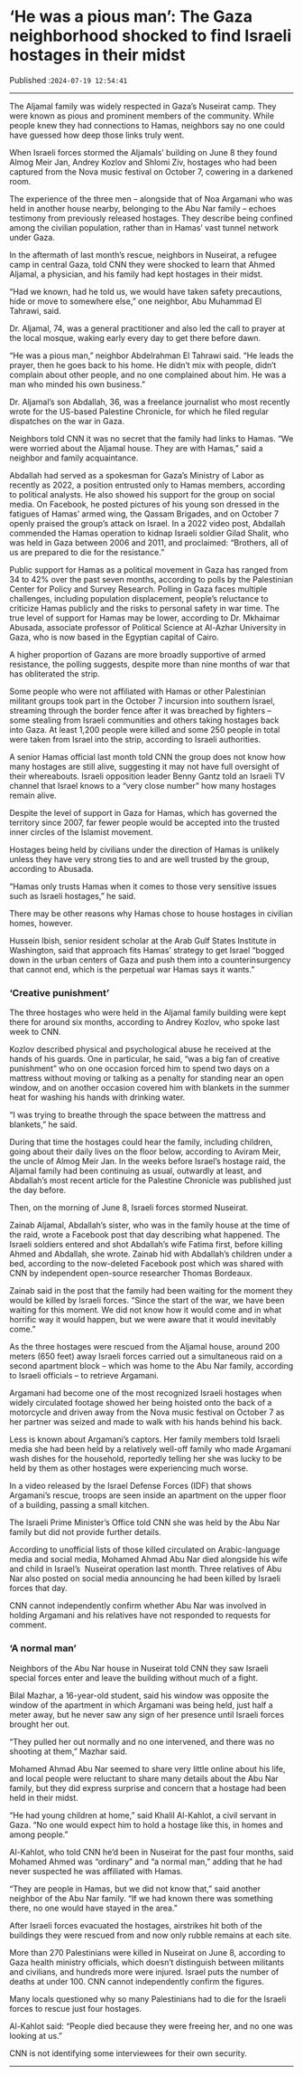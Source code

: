 # ‘He was a pious man’: The Gaza neighborhood shocked to find Israeli hostages in their midst

Published :`2024-07-19 12:54:41`

---

The Aljamal family was widely respected in Gaza’s Nuseirat camp. They were known as pious and prominent members of the community. While people knew they had connections to Hamas, neighbors say no one could have guessed how deep those links truly went.

When Israeli forces stormed the Aljamals’ building on June 8 they found Almog Meir Jan, Andrey Kozlov and Shlomi Ziv, hostages who had been captured from the Nova music festival on October 7, cowering in a darkened room.

The experience of the three men – alongside that of Noa Argamani who was held in another house nearby, belonging to the Abu Nar family – echoes testimony from previously released hostages. They describe being confined among the civilian population, rather than in Hamas’ vast tunnel network under Gaza.

In the aftermath of last month’s rescue, neighbors in Nuseirat, a refugee camp in central Gaza, told CNN they were shocked to learn that Ahmed Aljamal, a physician, and his family had kept hostages in their midst.

“Had we known, had he told us, we would have taken safety precautions, hide or move to somewhere else,” one neighbor, Abu Muhammad El Tahrawi, said.

Dr. Aljamal, 74, was a general practitioner and also led the call to prayer at the local mosque, waking early every day to get there before dawn.

“He was a pious man,” neighbor Abdelrahman El Tahrawi said. “He leads the prayer, then he goes back to his home. He didn’t mix with people, didn’t complain about other people, and no one complained about him. He was a man who minded his own business.”

Dr. Aljamal’s son Abdallah, 36, was a freelance journalist who most recently wrote for the US-based Palestine Chronicle, for which he filed regular dispatches on the war in Gaza.

Neighbors told CNN it was no secret that the family had links to Hamas. “We were worried about the Aljamal house. They are with Hamas,” said a neighbor and family acquaintance.

Abdallah had served as a spokesman for Gaza’s Ministry of Labor as recently as 2022, a position entrusted only to Hamas members, according to political analysts. He also showed his support for the group on social media. On Facebook, he posted pictures of his young son dressed in the fatigues of Hamas’ armed wing, the Qassam Brigades, and on October 7 openly praised the group’s attack on Israel. In a 2022 video post, Abdallah commended the Hamas operation to kidnap Israeli soldier Gilad Shalit, who was held in Gaza between 2006 and 2011, and proclaimed: “Brothers, all of us are prepared to die for the resistance.”

Public support for Hamas as a political movement in Gaza has ranged from 34 to 42% over the past seven months, according to polls by the Palestinian Center for Policy and Survey Research. Polling in Gaza faces multiple challenges, including population displacement, people’s reluctance to criticize Hamas publicly and the risks to personal safety in war time. The true level of support for Hamas may be lower, according to Dr. Mkhaimar Abusada, associate professor of Political Science at Al-Azhar University in Gaza, who is now based in the Egyptian capital of Cairo.

A higher proportion of Gazans are more broadly supportive of armed resistance, the polling suggests, despite more than nine months of war that has obliterated the strip.

Some people who were not affiliated with Hamas or other Palestinian militant groups took part in the October 7 incursion into southern Israel, streaming through the border fence after it was breached by fighters – some stealing from Israeli communities and others taking hostages back into Gaza. At least 1,200 people were killed and some 250 people in total were taken from Israel into the strip, according to Israeli authorities.

A senior Hamas official last month told CNN the group does not know how many hostages are still alive, suggesting it may not have full oversight of their whereabouts. Israeli opposition leader Benny Gantz told an Israeli TV channel that Israel knows to a “very close number” how many hostages remain alive.

Despite the level of support in Gaza for Hamas, which has governed the territory since 2007, far fewer people would be accepted into the trusted inner circles of the Islamist movement.

Hostages being held by civilians under the direction of Hamas is unlikely unless they have very strong ties to and are well trusted by the group, according to Abusada.

“Hamas only trusts Hamas when it comes to those very sensitive issues such as Israeli hostages,” he said.

There may be other reasons why Hamas chose to house hostages in civilian homes, however.

Hussein Ibish, senior resident scholar at the Arab Gulf States Institute in Washington, said that approach fits Hamas’ strategy to get Israel “bogged down in the urban centers of Gaza and push them into a counterinsurgency that cannot end, which is the perpetual war Hamas says it wants.”

### ‘Creative punishment’

The three hostages who were held in the Aljamal family building were kept there for around six months, according to Andrey Kozlov, who spoke last week to CNN.

Kozlov described physical and psychological abuse he received at the hands of his guards. One in particular, he said, “was a big fan of creative punishment” who on one occasion forced him to spend two days on a mattress without moving or talking as a penalty for standing near an open window, and on another occasion covered him with blankets in the summer heat for washing his hands with drinking water.

“I was trying to breathe through the space between the mattress and blankets,” he said.

During that time the hostages could hear the family, including children, going about their daily lives on the floor below, according to Aviram Meir, the uncle of Almog Meir Jan. In the weeks before Israel’s hostage raid, the Aljamal family had been continuing as usual, outwardly at least, and Abdallah’s most recent article for the Palestine Chronicle was published just the day before.

Then, on the morning of June 8, Israeli forces stormed Nuseirat.

Zainab Aljamal, Abdallah’s sister, who was in the family house at the time of the raid, wrote a Facebook post that day describing what happened. The Israeli soldiers entered and shot Abdallah’s wife Fatima first, before killing Ahmed and Abdallah, she wrote. Zainab hid with Abdallah’s children under a bed, according to the now-deleted Facebook post which was shared with CNN by independent open-source researcher Thomas Bordeaux.

﻿Zainab said in the post that the family had been waiting for the moment they would be killed by Israeli forces. “Since the start of the war, we have been waiting for this moment. We did not know how it would come and in what horrific way it would happen, but we were aware that it would inevitably come.”

As the three hostages were rescued from the Aljamal house, around 200 meters (650 feet) away Israeli forces carried out a simultaneous raid on a second apartment block – which was home to the Abu Nar family, according to Israeli officials – to retrieve Argamani.

Argamani had become one of the most recognized Israeli hostages when widely circulated footage showed her being hoisted onto the back of a motorcycle and driven away from the Nova music festival on October 7 as her partner was seized and made to walk with his hands behind his back.

Less is known about Argamani’s captors. Her family members told Israeli media she had been held by a relatively well-off family who made Argamani wash dishes for the household, reportedly telling her she was lucky to be held by them as other hostages were experiencing much worse.

In a video released by the Israel Defense Forces (IDF) that shows Argamani’s rescue, troops are seen inside an apartment on the upper floor of a building, passing a small kitchen.

The Israeli Prime Minister’s Office told CNN she was held by the Abu Nar family but did not provide further details.

According to unofficial lists of those killed circulated on Arabic-language media and social media, Mohamed Ahmad Abu Nar died alongside his wife and child in Israel’s  Nuseirat operation last month. Three relatives of Abu Nar also posted on social media announcing he had been killed by Israeli forces that day.

CNN cannot independently confirm whether Abu Nar was involved in holding Argamani and his relatives have not responded to requests for comment.

### ‘A normal man’

Neighbors of the Abu Nar house in Nuseirat told CNN they saw Israeli special forces enter and leave the building without much of a fight.

Bilal Mazhar, a 16-year-old student, said his window was opposite the window of the apartment in which Argamani was being held, just half a meter away, but he never saw any sign of her presence until Israeli forces brought her out.

“They pulled her out normally and no one intervened, and there was no shooting at them,” Mazhar said.

Mohamed Ahmad Abu Nar seemed to share very little online about his life, and local people were reluctant to share many details about the Abu Nar family, but they did express surprise and concern that a hostage had been held in their midst.

“He had young children at home,” said Khalil Al-Kahlot, a civil servant in Gaza. “No one would expect him to hold a hostage like this, in homes and among people.”

Al-Kahlot, who told CNN he’d been in Nuseirat for the past four months, said Mohamed Ahmed was “ordinary” and “a normal man,” adding that he had never suspected he was affiliated with Hamas.

“They are people in Hamas, but we did not know that,” said another neighbor of the Abu Nar family. “If we had known there was something there, no one would have stayed in the area.”

After Israeli forces evacuated the hostages, airstrikes hit both of the buildings they were rescued from and now only rubble remains at each site.

More than 270 Palestinians were killed in Nuseirat on June 8, according to Gaza health ministry officials, which doesn’t distinguish between militants and civilians, and hundreds more were injured. Israel puts the number of deaths at under 100. CNN cannot independently confirm the figures.

Many locals questioned why so many Palestinians had to die for the Israeli forces to rescue just four hostages.

Al-Kahlot said: “People died because they were freeing her, and no one was looking at us.”

CNN is not identifying some interviewees for their own security.

---

